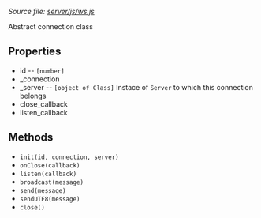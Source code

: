 *Source file: [server/js/ws.js](https://github.com/browserquest/BrowserQuest/blob/master/server/js/ws.js)*

Abstract connection class

Properties
----------
* id -- `[number]`
* _connection
* _server -- `[object of Class]` Instace of `Server` to which this connection belongs
* close_callback
* listen_callback

Methods
-------
* `init(id, connection, server)`
* `onClose(callback)`
* `listen(callback)`
* `broadcast(message)`
* `send(message)`
* `sendUTF8(message)`
* `close()`